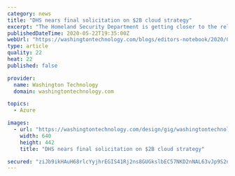 ```yaml
---
category: news
title: "DHS nears final solicitation on $2B cloud strategy"
excerpt: "The Homeland Security Department is getting closer to the release of a final solicitation for its Data Center and Cloud Optimization contract that could be worth $2 billion."
publishedDateTime: 2020-05-22T19:35:00Z
webUrl: "https://washingtontechnology.com/blogs/editors-notebook/2020/05/dhs-cloud-strategy.aspx"
type: article
quality: 22
heat: 22
published: false

provider:
  name: Washington Technology
  domain: washingtontechnology.com

topics:
  - Azure

images:
  - url: "https://washingtontechnology.com/design/gig/washingtontechnology/2012/img/WT_content_blocking_ad.jpg"
    width: 640
    height: 442
    title: "DHS nears final solicitation on $2B cloud strategy"

secured: "ziJb9ikHAuH68rlcYyjhrEGIS41Rj2ns8GUGkslbEC57NKD2nNAL63vJp9S2ns4mx19WWJL5aRtqhqDVo0FDqPIqS4B14+PXfQvGAgfGTjyfcccfNHdUdYoHNZQJZS5AQ3f+fMXeKDJXoN492+mZg5JQpvZGpErobnTOl8bElVPvOMEcX1OavhGt4x5TVjA1HWfxQzgmo8c5rq8Lyh6oK+8dS14tQeXJ94LvzG6vDD4VIXMpTjJoApggm55uAmRG8QeOIw5wLnUGVBnNg/UNFIarewlDqLuWYmGMW1xFpPtPGOwWUdOehJwummvM78Cv;4L7IQMHVaRULbE07J7n1sA=="
---
```


